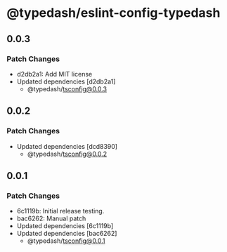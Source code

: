 # @typedash/eslint-config-typedash

## 0.0.3

### Patch Changes

- d2db2a1: Add MIT license
- Updated dependencies [d2db2a1]
  - @typedash/tsconfig@0.0.3

## 0.0.2

### Patch Changes

- Updated dependencies [dcd8390]
  - @typedash/tsconfig@0.0.2

## 0.0.1

### Patch Changes

- 6c1119b: Initial release testing.
- bac6262: Manual patch
- Updated dependencies [6c1119b]
- Updated dependencies [bac6262]
  - @typedash/tsconfig@0.0.1
